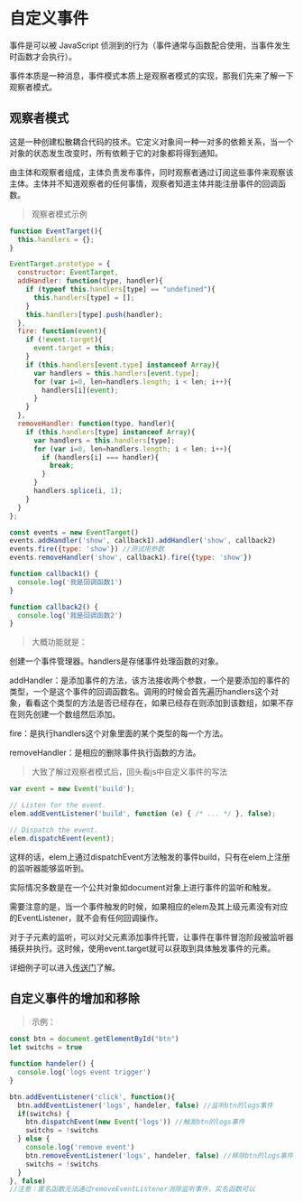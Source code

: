 
# 自定义事件

事件是可以被 JavaScript 侦测到的行为（事件通常与函数配合使用，当事件发生时函数才会执行）。

事件本质是一种消息，事件模式本质上是观察者模式的实现，那我们先来了解一下观察者模式。

## 观察者模式

这是一种创建松散耦合代码的技术。它定义对象间一种一对多的依赖关系，当一个对象的状态发生改变时，所有依赖于它的对象都将得到通知。

由主体和观察者组成，主体负责发布事件，同时观察者通过订阅这些事件来观察该主体。主体并不知道观察者的任何事情，观察者知道主体并能注册事件的回调函数。

>观察者模式示例

```javascript
function EventTarget(){
  this.handlers = {};
}

EventTarget.prototype = {
  constructor: EventTarget,
  addHandler: function(type, handler){
    if (typeof this.handlers[type] == "undefined"){
      this.handlers[type] = [];
    }
    this.handlers[type].push(handler);
  },
  fire: function(event){
    if (!event.target){
      event.target = this;
    }
    if (this.handlers[event.type] instanceof Array){
      var handlers = this.handlers[event.type];
      for (var i=0, len=handlers.length; i < len; i++){
        handlers[i](event);
      }
    }
  },
  removeHandler: function(type, handler){
    if (this.handlers[type] instanceof Array){
      var handlers = this.handlers[type];
      for (var i=0, len=handlers.length; i < len; i++){
        if (handlers[i] === handler){
          break;
        }
      }
      handlers.splice(i, 1);
    }
  }
};

const events = new EventTarget()
events.addHandler('show', callback1).addHandler('show', callback2)
events.fire({type: 'show'}) //测试用参数
events.removeHandler('show', callback1).fire({type: 'show'})

function callback1() {
  console.log('我是回调函数1')
}

function callback2() {
  console.log('我是回调函数2')
}

```

>大概功能就是：

创建一个事件管理器。handlers是存储事件处理函数的对象。

addHandler：是添加事件的方法，该方法接收两个参数，一个是要添加的事件的类型，一个是这个事件的回调函数名。调用的时候会首先遍历handlers这个对象，看看这个类型的方法是否已经存在，如果已经存在则添加到该数组，如果不存在则先创建一个数组然后添加。

fire：是执行handlers这个对象里面的某个类型的每一个方法。

removeHandler：是相应的删除事件执行函数的方法。

>大致了解过观察者模式后，回头看js中自定义事件的写法

```javascript
var event = new Event('build');

// Listen for the event.
elem.addEventListener('build', function (e) { /* ... */ }, false);

// Dispatch the event.
elem.dispatchEvent(event);
```

这样的话，elem上通过dispatchEvent方法触发的事件build，只有在elem上注册的监听器能够监听到。

实际情况多数是在一个公共对象如document对象上进行事件的监听和触发。

需要注意的是，当一个事件触发的时候，如果相应的elem及其上级元素没有对应的EventListener，就不会有任何回调操作。

对于子元素的监听，可以对父元素添加事件托管，让事件在事件冒泡阶段被监听器捕获并执行。这时候，使用event.target就可以获取到具体触发事件的元素。

详细例子可以进入[传送门](https://blog.csdn.net/ruangong1203/article/details/52474452#commentBox)了解。

## 自定义事件的增加和移除

>示例：

```javascript
const btn = document.getElementById("btn")
let switchs = true

function handeler() {
  console.log('logs event trigger')
}

btn.addEventListener('click', function(){
  btn.addEventListener('logs', handeler, false) //监听btn的logs事件
  if(switchs) {
    btn.dispatchEvent(new Event('logs')) //触发btn的logs事件
    switchs = !switchs
  } else {
    console.log('remove event')
    btn.removeEventListener('logs', handeler, false) //移除btn的logs事件
    switchs = !switchs
  }
}, false)
//注意：匿名函数无法通过removeEventListener消除监听事件，实名函数可以
```